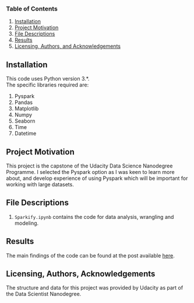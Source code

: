 ### Table of Contents

1. [Installation](#installation)
2. [Project Motivation](#motivation)
3. [File Descriptions](#files)
4. [Results](#results)
5. [Licensing, Authors, and Acknowledgements](#licensing)

## Installation <a name="installation"></a>

This code uses Python version 3.*.<br/>
The specific libraries required are: 

1. Pyspark
2. Pandas
3. Matplotlib
4. Numpy
5. Seaborn
6. Time
7. Datetime

## Project Motivation<a name="motivation"></a>

This project is the capstone of the Udacity Data Science Nanodegree Programme. I selected the Pyspark option as I was keen to learn more about, and develop experience of using Pyspark which will be important for working with large datasets.


## File Descriptions <a name="files"></a>

1. `Sparkify.ipynb` contains the code for data analysis, wrangling and modeling.

## Results<a name="results"></a>

The main findings of the code can be found at the post available [here](https://medium.com/@benpreston9/predicting-customer-churn-using-spark-f6b5300597a0).

## Licensing, Authors, Acknowledgements<a name="licensing"></a>

The structure and data for this project was provided by Udacity as part of the Data Scientist Nanodegree.